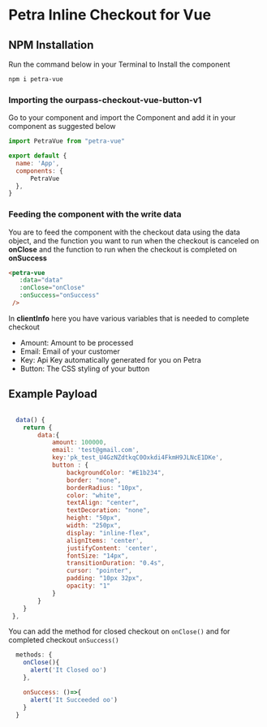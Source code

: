 # Petra Inline Checkout for Vue

## NPM Installation

Run the command below in your Terminal to Install the component

```bash
npm i petra-vue
```

### Importing the ourpass-checkout-vue-button-v1

Go to your component and import the Component and add it in your component as suggested below

```js
import PetraVue from "petra-vue"

export default {
  name: 'App',
  components: {
      PetraVue
  },
}
```

### Feeding the component with the write data

You are to feed the component with the checkout data using the data object, and the function you want to run when the checkout is canceled on **onClose** and the function to run when the checkout is completed on **onSuccess**

```html
<petra-vue
   :data="data"
   :onClose="onClose"
   :onSuccess="onSuccess"
 />

```

In **clientInfo** here you have various variables that is needed to complete checkout

- Amount: Amount to be processed
- Email: Email of your customer
- Key: Api Key automatically generated for you on Petra 
- Button: The CSS styling of your button

## Example Payload 

```javascript

  data() {
    return {
        data:{
            amount: 100000,
            email: 'test@gmail.com',
            key:'pk_test_U4GzNZdtkqC0Oxkdi4FkmH9JLNcE1DKe',
            button : {
                backgroundColor: "#E1b234",
                border: "none",
                borderRadius: "10px",
                color: "white",
                textAlign: "center",
                textDecoration: "none",
                height: "50px",
                width: "250px",
                display: "inline-flex",
                alignItems: 'center',
                justifyContent: 'center',
                fontSize: "14px",
                transitionDuration: "0.4s",
                cursor: "pointer",
                padding: "10px 32px",
                opacity: "1"
            }
        }
    }
 },
```
You can add the method for closed checkout on ``onClose()`` and for completed checkout ``onSuccess()``

```js
  methods: {
    onClose(){
      alert('It Closed oo')
    },

    onSuccess: ()=>{
      alert('It Succeeded oo')
    }
  }
```
